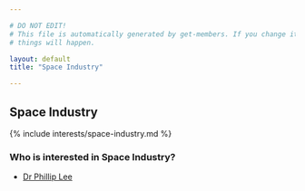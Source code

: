 ```yaml
---

# DO NOT EDIT!
# This file is automatically generated by get-members. If you change it, bad
# things will happen.

layout: default
title: "Space Industry"

---
```


## Space Industry

{% include interests/space-industry.md %}

### Who is interested in Space Industry?


* [Dr Phillip Lee](/members/dr-phillip-lee.html)
